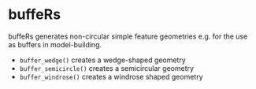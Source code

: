# buffeRs
buffeRs generates non-circular simple feature geometries e.g. for the use as buffers in model-building.

- `buffer_wedge()` creates a wedge-shaped geometry
- `buffer_semicircle()` creates a semicircular geometry
- `buffer_windrose()` creates a windrose shaped geometry
